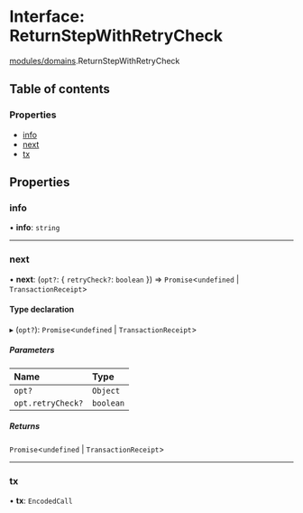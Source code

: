 # Interface: ReturnStepWithRetryCheck

[modules/domains](../modules/modules_domains.md).ReturnStepWithRetryCheck

## Table of contents

### Properties

- [info](modules_domains.ReturnStepWithRetryCheck.md#info)
- [next](modules_domains.ReturnStepWithRetryCheck.md#next)
- [tx](modules_domains.ReturnStepWithRetryCheck.md#tx)

## Properties

### info

• **info**: `string`

___

### next

• **next**: (`opt?`: \{ `retryCheck?`: `boolean`  }) => `Promise`\<`undefined` \| `TransactionReceipt`\>

#### Type declaration

▸ (`opt?`): `Promise`\<`undefined` \| `TransactionReceipt`\>

##### Parameters

| Name | Type |
| :------ | :------ |
| `opt?` | `Object` |
| `opt.retryCheck?` | `boolean` |

##### Returns

`Promise`\<`undefined` \| `TransactionReceipt`\>

___

### tx

• **tx**: `EncodedCall`
